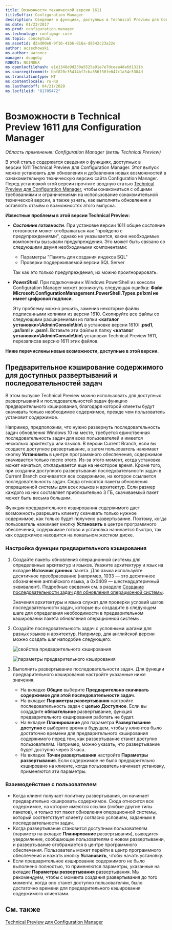 ```yaml
---
title: Возможности технической версии 1611
titleSuffix: Configuration Manager
description: Сведения о функциях, доступных в Technical Preview для Configuration Manager, версия 1611.
ms.date: 01/23/2017
ms.prod: configuration-manager
ms.technology: configmgr-core
ms.topic: conceptual
ms.assetid: d2ad00e8-9f10-41b6-816a-d8542c23a22e
author: aczechowski
ms.author: aaroncz
manager: dougeby
ROBOTS: NOINDEX
ms.openlocfilehash: e1e1348e9d230a5525a91e7e7dceea4da6d1311b
ms.sourcegitcommit: bbf820c35414bf2cba356f30fe047c1a34c5384d
ms.translationtype: HT
ms.contentlocale: ru-RU
ms.lasthandoff: 04/21/2020
ms.locfileid: "81705472"
---
```

# <a name="capabilities-in-technical-preview-1611-for-configuration-manager"></a>Возможности в Technical Preview 1611 для Configuration Manager

*Область применения: Configuration Manager (ветвь Technical Preview)*



В этой статье содержатся сведения о функциях, доступных в версии 1611 Technical Preview для Configuration Manager. Этот выпуск можно установить для обновления и добавления новых возможностей в ознакомительную техническую версию сайта Configuration Manager. Перед установкой этой версии прочтите вводную статью [Technical Preview для Configuration Manager](../../core/get-started/technical-preview.md), чтобы ознакомиться с общими требованиями и ограничениями на использование ознакомительной технической версии, а также узнать, как выполнять обновления и оставлять отзывы о возможностях этого выпуска.    

**Известные проблемы в этой версии Technical Preview:**   
- ***Состояние готовности***. При установке версии 1611 общее состояние готовности может отображаться как "пройдено с предупреждениями", однако не указывается, какие необходимые компоненты вызывали предупреждения. Это может быть связано со следующими двумя необходимыми компонентами:
  - Параметры "Память для создания индекса SQL"
  - Проверки поддерживаемой версии SQL Server  

  Так как это только предупреждения, их можно проигнорировать.

- ***PowerShell***. При подключении к Windows PowerShell из консоли Configuration Manager может возникнуть следующая ошибка: **Файл Microsoft.ConfigurationManagement.PowerShell.Types.ps1xml не имеет цифровой подписи**.  

   Эту проблему можно решить, заменив некоторые файлы подписанными копиями из версии 1610. Скопируйте все файлы со следующими расширениями из папки **&lt;каталог установки>\AdminConsole\bin\\** в установке версии 1610: **.psd1**, **.ps1xml** и **.psm1**. Вставьте эти файлы в папку **&lt;каталог установки>\AdminConsole\bin\\** установки Technical Preview 1611, перезаписав версию 1611 этих файлов.


**Ниже перечислены новые возможности, доступные в этой версии.**  

## <a name="pre-cache-content-for-available-deployments-and-task-sequences"></a>Предварительное кэширование содержимого для доступных развертываний и последовательностей задач
В этом выпуске Technical Preview можно использовать для доступных развертываний и последовательностей задач функцию предварительного кэширования, благодаря которой клиенты будут скачивать только необходимое содержимое, прежде чем пользователь установит содержимое.

Например, предположим, что нужно развернуть последовательность задач обновления Windows 10 на месте, требуется единственная последовательность задач для всех пользователей и имеется несколько архитектур или языков. В версии Current Branch, если вы создаете доступное развертывание, а затем пользователь нажимает кнопку **Установить** в центре программного обеспечения, содержимое скачивается только после этого. Из-за этого момент, когда установка может начаться, откладывается еще на некоторое время. Кроме того, при создании доступного развертывания последовательности задач в Current Branch скачивается все содержимое, на которое ссылается последовательность задач. Сюда относятся пакеты обновления операционной системы для всех языков и архитектур. Если размер каждого из них составляет приблизительно 3 ГБ, скачиваемый пакет может быть весьма большим.

Функция предварительного кэширования содержимого дает возможность разрешить клиенту скачивать только нужное содержимое, как только будет получено развертывание. Поэтому, когда пользователь нажимает кнопку **Установить** в центре программного обеспечения, содержимое готово и установка начинается быстро, так как содержимое находится на локальном жестком диске.

### <a name="to-configure-the-pre-cache-feature"></a>Настройка функции предварительного кэширования

1. Создайте пакеты обновления операционной системы для определенных архитектур и языков. Укажите архитектуру и язык на вкладке **Источник данных** пакета. Для языка используйте десятичное преобразование (например, 1033 — это десятичное обозначение английского языка, а 0x0409 — шестнадцатеричный эквивалент). Подробные сведения см. в разделе [Создание последовательности задач для обновления операционной системы](../../osd/deploy-use/create-a-task-sequence-to-upgrade-an-operating-system.md).

    Значения архитектуры и языка служат для проверки условий шагов последовательности задач, которые вы создадите в следующем шаге для определения необходимости в предварительном кэшировании пакета обновления операционной системы.
2. Создайте последовательность задач с условными шагами для разных языков и архитектур. Например, для английской версии можно создать шаг наподобие следующего:

    ![свойства предварительного кэширования](media/precacheproperties2.png)

    ![параметры предварительного кэширования](media/precacheoptions2.png)  

3. Выполнить развертывание последовательности задач. Для функции предварительного кэширования настройте указанные ниже значения.
    - На вкладке **Общие** выберите **Предварительно скачивать содержимое для этой последовательности задач**.
    - На вкладке **Параметры развертывания** настройте последовательность задач с **целью** **Доступное**. Если вы создадите **обязательное** развертывание, функция предварительного кэширования работать не будет.
    - На вкладке **Планирование** для параметра **Развертывание доступно с** выберите время в будущем, чтобы у клиентов было достаточно времени для предварительного кэширования содержимого перед тем, как развертывание станет доступно пользователям. Например, можно указать, что развертывание будет доступно через 3 часа.  
    - На вкладке **Точки развертывания** настройте **Параметры развертывания**. Если содержимое не было предварительно кэшировано на клиенте, когда пользователь начинает установку, применяются эти параметры.


### <a name="user-experience"></a>Взаимодействие с пользователем
- Когда клиент получает политику развертывания, он начинает предварительно кэшировать содержимое. Сюда относится все содержимое, на которое имеются ссылки (любые другие типы пакетов), и только тот пакет обновления операционной системы, который соответствует клиенту согласно условиям, заданным в последовательности задач.
- Когда развертывание становится доступным пользователям (параметр на вкладке **Планирование** развертывания), выводится уведомление, сообщающее пользователям о новом развертывании, и развертывание отображается в центре программного обеспечения. Пользователь может перейти в центр программного обеспечения и нажать кнопку **Установить**, чтобы начать установку.
- Если предварительное кэширование содержимого не было выполнено полностью, то применяются параметры, указанные на вкладке **Параметры развертывания** развертывания. Мы рекомендуем, чтобы с момента создания развертывания до того момента, когда оно станет доступно пользователям, было достаточно времени для предварительного кэширования содержимого клиентами.


## <a name="see-also"></a>См. также
[Technical Preview для Configuration Manager](../../core/get-started/technical-preview.md)
